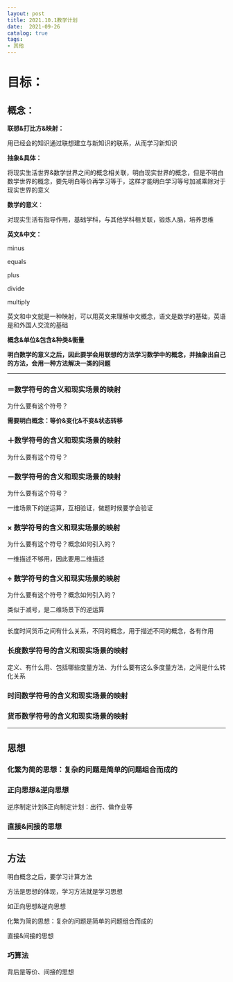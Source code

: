 ```yaml
---
layout: post
title: 2021.10.1教学计划
date:  2021-09-26
catalog: true
tags:
- 其他
---
```

# 目标：

## 概念：

**联想&打比方&映射：**

用已经会的知识通过联想建立与新知识的联系，从而学习新知识

**抽象&具体：**

将现实生活世界&数学世界之间的概念相关联，明白现实世界的概念，但是不明白数学世界的概念，要先明白等价再学习等于，这样才能明白学习等号加减乘除对于现实世界的意义

**数学的意义**：

对现实生活有指导作用，基础学科，与其他学科相关联，锻炼人脑，培养思维

**英文&中文：**

minus

equals

plus

divide

multiply

英文和中文就是一种映射，可以用英文来理解中文概念，语文是数学的基础，英语是和外国人交流的基础

**概念&单位&包含&种类&衡量**

**明白数学的意义之后，因此要学会用联想的方法学习数学中的概念，并抽象出自己的方法，会用一种方法解决一类的问题**

----------

### ＝数学符号的含义和现实场景的映射

为什么要有这个符号？

**需要明白概念：等价&变化&不变&状态转移**



### ＋数学符号的含义和现实场景的映射

为什么要有这个符号？

### －数学符号的含义和现实场景的映射

为什么要有这个符号？

一维场景下的逆运算，互相验证，做题时候要学会验证

### × 数学符号的含义和现实场景的映射

为什么要有这个符号？概念如何引入的？

一维描述不够用，因此要用二维描述

### ÷ 数学符号的含义和现实场景的映射

为什么要有这个符号？概念如何引入的？

类似于减号，是二维场景下的逆运算

---------------

长度时间货币之间有什么关系，不同的概念，用于描述不同的概念，各有作用

### 长度数学符号的含义和现实场景的映射

定义、有什么用、包括哪些度量方法、为什么要有这么多度量方法，之间是什么转化关系

### 时间数学符号的含义和现实场景的映射

### 货币数学符号的含义和现实场景的映射

-------

## 思想

### 化繁为简的思想：复杂的问题是简单的问题组合而成的



### 正向思想&逆向思想

逆序制定计划&正向制定计划：出行、做作业等

### 直接&间接的思想



-----------

## 方法

明白概念之后，要学习计算方法

方法是思想的体现，学习方法就是学习思想

如正向思想&逆向思想

化繁为简的思想：复杂的问题是简单的问题组合而成的

直接&间接的思想

### 巧算法

背后是等价、间接的思想





